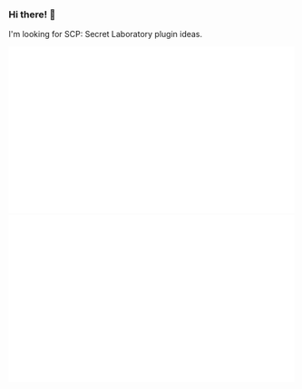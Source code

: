 ### Hi there! 👋
I'm looking for SCP: Secret Laboratory plugin ideas.

![](https://raw.githubusercontent.com/moddedmcplayer/funny-stats/master/generated/overview.svg#gh-dark-mode-only)
![](https://raw.githubusercontent.com/moddedmcplayer/funny-stats/master/generated/languages.svg#gh-dark-mode-only)
